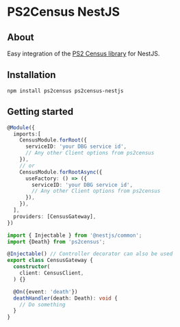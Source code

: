 # PS2Census NestJS

## About

Easy integration of the [PS2 Census library](https://github.com/microwavekonijn/ps2census) for NestJS.

## Installation

```
npm install ps2census ps2census-nestjs
```

## Getting started

```ts
@Module({
  imports:[
    CensusModule.forRoot({
      serviceID: 'your DBG service id',
      // Any other Client options from ps2census
    }),
    // or
    CensusModule.forRootAsync({
      useFactory: () => ({
        serviceID: 'your DBG service id',
        // Any other Client options from ps2census
      }),
    }),
  ],
  providers: [CensusGateway],
})
```

```ts
import { Injectable } from '@nestjs/common';
import {Death} from 'ps2census';

@Injectable() // Controller decorator can also be used
export class CensusGateway {
  constructor(
    client: CensusClient,
  ) {}

  @On({event: 'death'})
  deathHandler(death: Death): void {
    // Do something
  }
}
```

